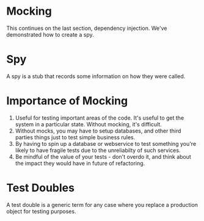 # Mocking

This continues on the last section, dependency injection. We've demonstrated how to create a spy.

# Spy

A spy is a stub that records some information on how they were called.

# Importance of Mocking

1. Useful for testing important areas of the code. It's useful to get the system in a particular state. Without mocking, it's difficult.
2. Without mocks, you may have to setup databases, and other third parties things just to test simple business rules.
3. By having to spin up a database or webservice to test something you're likely to have fragile tests due to the unreliabilty of such services.
4. Be mindful of the value of your tests - don't overdo it, and think about the impact they would have in future of refactoring.

# Test Doubles

A test double is a generic term for any case where you replace a production object for testing purposes.
